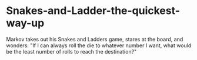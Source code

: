 # Snakes-and-Ladder-the-quickest-way-up


Markov takes out his Snakes and Ladders game, stares at the board, and wonders: "If I can always roll the die to whatever number I want, what would be the least number of rolls to reach the destination?"

